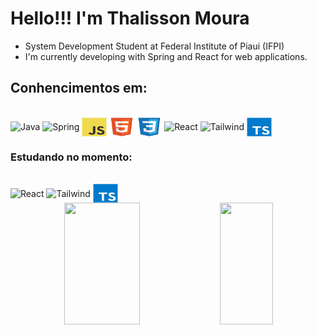 # Hello!!! I'm Thalisson Moura

- System Development Student at Federal Institute of Piaui (IFPI)
- I'm currently developing with Spring and React for web applications.

## Conhencimentos em:

<div style="display: inline_block"><br>
  <img align="center" alt="Java" height="30" width="40" src="https://cdn.jsdelivr.net/gh/devicons/devicon@latest/icons/java/java-original.svg"/>
  <img align="center" alt="Spring" height="30" width="40" src="https://cdn.jsdelivr.net/gh/devicons/devicon@latest/icons/spring/spring-original.svg"/>
  <img align="center" alt="JavaScript" height="30" width="40" src="https://raw.githubusercontent.com/devicons/devicon/master/icons/javascript/javascript-original.svg">
  <img align="center" alt="HTML5" height="30" width="40" src="https://raw.githubusercontent.com/devicons/devicon/master/icons/html5/html5-original.svg">
  <img align="center" alt="CSS3" height="30" width="40" src="https://raw.githubusercontent.com/devicons/devicon/master/icons/css3/css3-original.svg">
  <img align="center" alt="React" height="30" width="40" src="https://cdn.jsdelivr.net/gh/devicons/devicon@latest/icons/react/react-original.svg"/>
  <img align="center" alt="Tailwind" height="30" width="40" src="https://camo.githubusercontent.com/abba501b95cfaf3f09d6547feb90ee82e26e92e273d23a057bd9d5a3e1e29b1c/68747470733a2f2f63646e2e6a7364656c6976722e6e65742f67682f64657669636f6e732f64657669636f6e406c61746573742f69636f6e732f7461696c77696e646373732f7461696c77696e646373732d6f726967696e616c2e737667"/>
  <img align="center" alt="TypeScript" height="30" width="40" src="https://raw.githubusercontent.com/devicons/devicon/master/icons/typescript/typescript-original.svg">
</div>


### Estudando no momento:

<div style="display: inline_block"><br>
  <img align="center" alt="React" height="30" width="40" src="https://cdn.jsdelivr.net/gh/devicons/devicon@latest/icons/react/react-original.svg"/>
  <img align="center" alt="Tailwind" height="30" width="40" src="https://camo.githubusercontent.com/abba501b95cfaf3f09d6547feb90ee82e26e92e273d23a057bd9d5a3e1e29b1c/68747470733a2f2f63646e2e6a7364656c6976722e6e65742f67682f64657669636f6e732f64657669636f6e406c61746573742f69636f6e732f7461696c77696e646373732f7461696c77696e646373732d6f726967696e616c2e737667"/>
  <img align="center" alt="TypeScript" height="30" width="40" src="https://raw.githubusercontent.com/devicons/devicon/master/icons/typescript/typescript-original.svg">
</div>

<div align="center">  
  <img width="49%" height="195px" src="https://github-readme-stats.vercel.app/api?username=Thalis78&show_icons=true&count_private=true&hide_border=true&title_color=A020F0&icon_color=00bfbf&text_color=c9d1d9&bg_color=0d1117" /> 
  <img width="41%" height="195px" src="https://github-readme-stats.vercel.app/api/top-langs/?username=Thalis78&layout=compact&hide_border=true&title_color=A020F0&text_color=00bfbf&bg_color=0d1117" />
</div>
